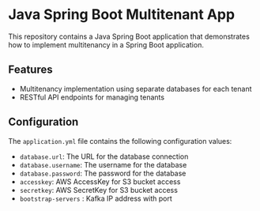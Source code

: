 # Java Spring Boot Multitenant App

This repository contains a Java Spring Boot application that demonstrates how to implement multitenancy in a Spring Boot application.

## Features
- Multitenancy implementation using separate databases for each tenant
- RESTful API endpoints for managing tenants

## Configuration
The `application.yml` file contains the following configuration values:
- `database.url`: The URL for the database connection
- `database.username`: The username for the database
- `database.password`: The password for the database
- `accesskey`: AWS AccessKey for S3 bucket access
- `secretkey`: AWS SecretKey for S3 bucket access
- `bootstrap-servers` : Kafka IP address with port
